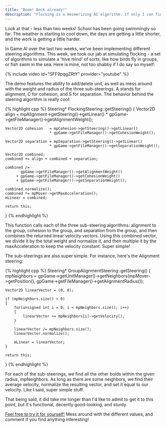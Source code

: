 ```yaml
---
title: "Boom! Back already!"
description: "Flocking is a mesmerizing AI algorithm. If only I can find a screensaver that utilizes it..."
---
```



Look at that - less than two weeks! School has been going swimmingly so far. The weather is starting to cool down, the days are getting a little shorter, and the work is getting a little harder.


In Game AI over the last two weeks, we've been implementing different steering algorithms. This week, we took our jab at simulating flocking - a set of algorithms to simulate a 'hive mind' of sorts, like how birds fly in groups, or fish swim in the sea. Here is mine, not too shabby if I do say so myself:


{% include video id="SFF9pqgZRtY" provider="youtube" %}


The demo features the ability to add/delete unit, as well as mess around with the weight and radius of the three sub-steerings. A stands for alignment, C for cohesion, and S for separation. The behavior behind the steering algorithm is really cool:

{% highlight cpp %}
Steering* FlockingSteering::getSteering()
{
    Vector2D align      = mpAlignment->getSteering()->getLinear()
                        * gpGame->getFileManager()->getAlignmentWeight();

    Vector2D cohesion   = mpCohesion->getSteering()->getLinear()
                        * gpGame->getFileManager()->getCohesionWeight();

    Vector2D separation = mpSeparation->getSteering()->getLinear()
                        * gpGame->getFileManager()->getSeparationWeight();

    Vector2D combined;
    combined += align + combined + separation;

	combined /=
           gpGame->getFileManager()->getAlignmentWeight()
         + gpGame->getFileManager()->getCohesionWeight()
         + gpGame->getFileManager()->getSeparationWeight();

    combined.normalize();
    combined *= mpMover->getMaxAcceleration();
    mLinear = combined;

    return this;
}
{% endhighlight %}


This function calls each of the three sub-steering algorithms: alignment to the group, cohesion to the group, and separation from the group, and then combines the returned linear velocity vectors. Using this combined vector, we divide it by the total weight and normalize it, and then multiple it by the maxAcceleration to keep the velocity constant. Super simple!


The sub-steerings are also super simple. For instance, here's the Alignment steering:


{% highlight cpp %}
Steering* GroupAlignmentSteering::getSteering()
{
    mpNeighbors =
       gpGame->getUnitManager()->getNeighbors(mpMover->getPosition(),
                                              gpGame->getFileManager()->getAlignmentRadius());

    Vector2D linearVector = (0, 0);

    if (mpNeighbors.size() > 0)
    {
	    for(unsigned int i = 0; i < mpNeighbors.size(); i++)
        {
            linearVector += mpNeighbors[i]->getVelocity();
        }

	    linearVector /= mpNeighbors.size();
	    linearVector.normalize();

	    mLinear = linearVector;
    }

    return this;
}
{% endhighlight %}




For each of the sub-steerings, we find all the other boids within the given radius, mpNeighbors. As long as there are some neighbors, we find their average velocity, normalize the resulting vector, and set it equal to our velocity. Like I said, super simple stuff.


That being said, it did take me longer than I'd like to admit to get it to this point, but it's functional, decently good-looking, and sturdy.

[Feel free to try it for yourself!](https://www.dropbox.com/s/k4z45sseapz3lgt/flocking.zip?dl=0) Mess around with the different values, and comment if you find anything interesting!

